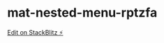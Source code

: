 # mat-nested-menu-rptzfa

[Edit on StackBlitz ⚡️](https://stackblitz.com/edit/mat-nested-menu-rptzfa)